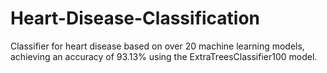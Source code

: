 # Heart-Disease-Classification
Classifier for heart disease based on over 20 machine learning models, achieving an accuracy of 93.13% using the ExtraTreesClassifier100 model.
